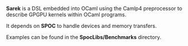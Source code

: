 **Sarek** is a DSL embedded into OCaml using the Camlp4 preprocessor to
describe GPGPU kernels within OCaml programs.

It depends on **SPOC** to handle devices and memory transfers.

Examples can be found in the **SpocLibs/Benchmarks** directory.

